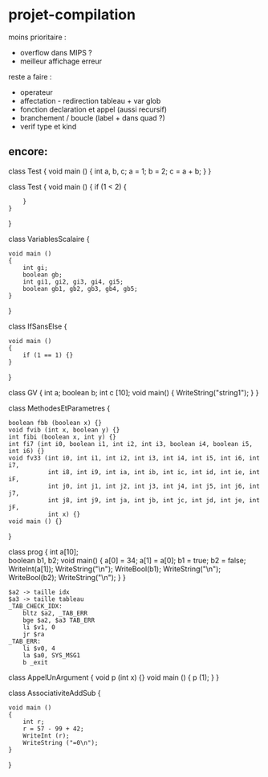 # projet-compilation

moins prioritaire :
  - overflow dans MIPS ?
  - meilleur affichage erreur

reste a faire :
  - operateur 
  - affectation - redirection tableau + var glob
  - fonction declaration et appel (aussi recursif)
  - branchement / boucle (label + dans quad ?)
  - verif type et kind

encore:
  - 


class Test {
    void main () {
        int a, b, c;
        a = 1;
        b = 2;
        c = a + b;
    }
}

class Test {
    void main () {
        if (1 < 2) {

        }
    }
}

class VariablesScalaire {

    void main ()
    {
        int gi;
        boolean gb;
        int gi1, gi2, gi3, gi4, gi5;
        boolean gb1, gb2, gb3, gb4, gb5;
    }

}

class IfSansElse {

    void main ()
    {
        if (1 == 1) {}
    }

}

class GV {
    int a;
    boolean b;
    int c [10];
    void main() {
        WriteString("string1");
    }
}


class MethodesEtParametres {

    boolean fbb (boolean x) {}
    void fvib (int x, boolean y) {}
    int fibi (boolean x, int y) {}
    int fi7 (int i0, boolean i1, int i2, int i3, boolean i4, boolean i5, int i6) {}
    void fv33 (int i0, int i1, int i2, int i3, int i4, int i5, int i6, int i7,
               int i8, int i9, int ia, int ib, int ic, int id, int ie, int iF,
               int j0, int j1, int j2, int j3, int j4, int j5, int j6, int j7,
               int j8, int j9, int ja, int jb, int jc, int jd, int je, int jF,
               int x) {}
    void main () {}
}

class prog {
    int a[10];  
    boolean b1, b2;
    void main() {
        a[0] = 34;
        a[1] = a[0];
        b1 = true;
        b2 = false;
        WriteInt(a[1]);
        WriteString("\n");
        WriteBool(b1);
        WriteString("\n");
        WriteBool(b2);
        WriteString("\n");
    }
}

```
$a2 -> taille idx
$a3 -> taille tableau
_TAB_CHECK_IDX:
    bltz $a2, _TAB_ERR
    bge $a2, $a3 TAB_ERR
    li $v1, 0
    jr $ra
_TAB_ERR:
    li $v0, 4
    la $a0, SYS_MSG1
    b _exit

```

class AppelUnArgument {
    void p (int x) {}
    void main ()
    {
        p (1);
    }
}

class AssociativiteAddSub {

    void main ()
    {
        int r;
        r = 57 - 99 + 42;
        WriteInt (r);
        WriteString ("=0\n");
    }

}